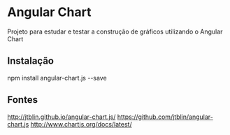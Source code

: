 # Angular Chart
Projeto para estudar e testar a construção de gráficos utilizando o Angular Chart

## Instalação
npm install angular-chart.js --save

## Fontes
http://jtblin.github.io/angular-chart.js/
https://github.com/jtblin/angular-chart.js
http://www.chartjs.org/docs/latest/